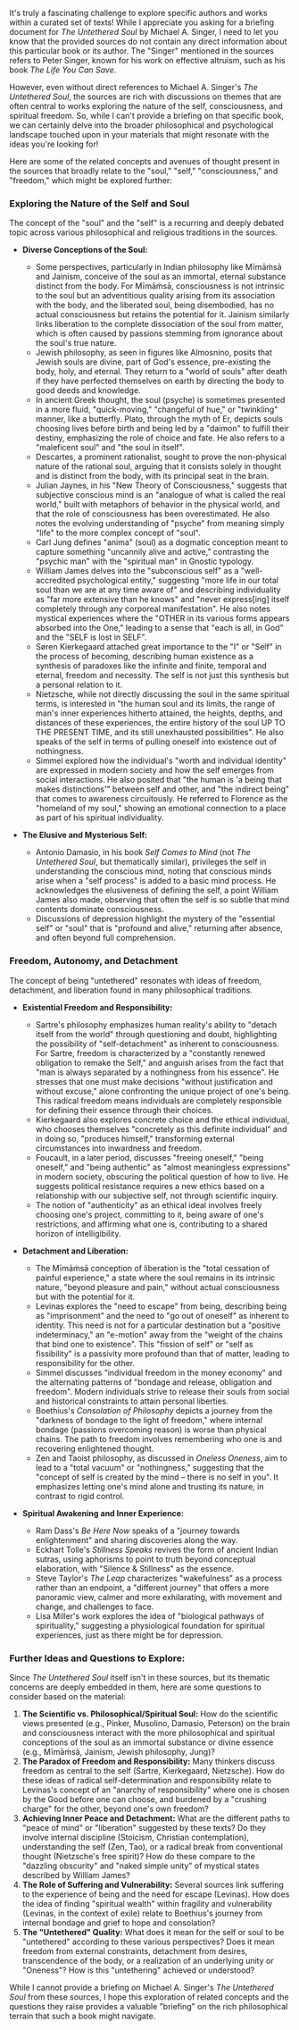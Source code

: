 It's truly a fascinating challenge to explore specific authors and works within a curated set of texts! While I appreciate you asking for a briefing document for _The Untethered Soul_ by Michael A. Singer, I need to let you know that the provided sources do not contain any direct information about this particular book or its author. The "Singer" mentioned in the sources refers to Peter Singer, known for his work on effective altruism, such as his book _The Life You Can Save_.

However, even without direct references to Michael A. Singer's _The Untethered Soul_, the sources are rich with discussions on themes that are often central to works exploring the nature of the self, consciousness, and spiritual freedom. So, while I can't provide a briefing on that specific book, we can certainly delve into the broader philosophical and psychological landscape touched upon in your materials that might resonate with the ideas you're looking for!

Here are some of the related concepts and avenues of thought present in the sources that broadly relate to the "soul," "self," "consciousness," and "freedom," which might be explored further:

### Exploring the Nature of the Self and Soul

The concept of the "soul" and the "self" is a recurring and deeply debated topic across various philosophical and religious traditions in the sources.

- **Diverse Conceptions of the Soul:**
    
    - Some perspectives, particularly in Indian philosophy like Mīmāṁsā and Jainism, conceive of the soul as an immortal, eternal substance distinct from the body. For Mīmāṁsā, consciousness is not intrinsic to the soul but an adventitious quality arising from its association with the body, and the liberated soul, being disembodied, has no actual consciousness but retains the potential for it. Jainism similarly links liberation to the complete dissociation of the soul from matter, which is often caused by passions stemming from ignorance about the soul's true nature.
    - Jewish philosophy, as seen in figures like Almosnino, posits that Jewish souls are divine, part of God's essence, pre-existing the body, holy, and eternal. They return to a "world of souls" after death if they have perfected themselves on earth by directing the body to good deeds and knowledge.
    - In ancient Greek thought, the soul (psyche) is sometimes presented in a more fluid, "quick-moving," "changeful of hue," or "twinkling" manner, like a butterfly. Plato, through the myth of Er, depicts souls choosing lives before birth and being led by a "daimon" to fulfill their destiny, emphasizing the role of choice and fate. He also refers to a "maleficent soul" and "the soul in itself".
    - Descartes, a prominent rationalist, sought to prove the non-physical nature of the rational soul, arguing that it consists solely in thought and is distinct from the body, with its principal seat in the brain.
    - Julian Jaynes, in his "New Theory of Consciousness," suggests that subjective conscious mind is an "analogue of what is called the real world," built with metaphors of behavior in the physical world, and that the role of consciousness has been overestimated. He also notes the evolving understanding of "psyche" from meaning simply "life" to the more complex concept of "soul".
    - Carl Jung defines "anima" (soul) as a dogmatic conception meant to capture something "uncannily alive and active," contrasting the "psychic man" with the "spiritual man" in Gnostic typology.
    - William James delves into the "subconscious self" as a "well-accredited psychological entity," suggesting "more life in our total soul than we are at any time aware of" and describing individuality as "far more extensive than he knows" and "never express[ing] itself completely through any corporeal manifestation". He also notes mystical experiences where the "OTHER in its various forms appears absorbed into the One," leading to a sense that "each is all, in God" and the "SELF is lost in SELF".
    - Søren Kierkegaard attached great importance to the "I" or "Self" in the process of becoming, describing human existence as a synthesis of paradoxes like the infinite and finite, temporal and eternal, freedom and necessity. The self is not just this synthesis but a personal relation to it.
    - Nietzsche, while not directly discussing the soul in the same spiritual terms, is interested in "the human soul and its limits, the range of man's inner experiences hitherto attained, the heights, depths, and distances of these experiences, the entire history of the soul UP TO THE PRESENT TIME, and its still unexhausted possibilities". He also speaks of the self in terms of pulling oneself into existence out of nothingness.
    - Simmel explored how the individual's "worth and individual identity" are expressed in modern society and how the self emerges from social interactions. He also posited that "the human is 'a being that makes distinctions'" between self and other, and "the indirect being" that comes to awareness circuitously. He referred to Florence as the "homeland of my soul," showing an emotional connection to a place as part of his spiritual individuality.
- **The Elusive and Mysterious Self:**
    
    - Antonio Damasio, in his book _Self Comes to Mind_ (not _The Untethered Soul_, but thematically similar), privileges the self in understanding the conscious mind, noting that conscious minds arise when a "self process" is added to a basic mind process. He acknowledges the elusiveness of defining the self, a point William James also made, observing that often the self is so subtle that mind contents dominate consciousness.
    - Discussions of depression highlight the mystery of the "essential self" or "soul" that is "profound and alive," returning after absence, and often beyond full comprehension.

### Freedom, Autonomy, and Detachment

The concept of being "untethered" resonates with ideas of freedom, detachment, and liberation found in many philosophical traditions.

- **Existential Freedom and Responsibility:**
    
    - Sartre's philosophy emphasizes human reality's ability to "detach itself from the world" through questioning and doubt, highlighting the possibility of "self-detachment" as inherent to consciousness. For Sartre, freedom is characterized by a "constantly renewed obligation to remake the Self," and anguish arises from the fact that "man is always separated by a nothingness from his essence". He stresses that one must make decisions "without justification and without excuse," alone confronting the unique project of one's being. This radical freedom means individuals are completely responsible for defining their essence through their choices.
    - Kierkegaard also explores concrete choice and the ethical individual, who chooses themselves "concretely as this definite individual" and in doing so, "produces himself," transforming external circumstances into inwardness and freedom.
    - Foucault, in a later period, discusses "freeing oneself," "being oneself," and "being authentic" as "almost meaningless expressions" in modern society, obscuring the political question of how to live. He suggests political resistance requires a new ethics based on a relationship with our subjective self, not through scientific inquiry.
    - The notion of "authenticity" as an ethical ideal involves freely choosing one's project, committing to it, being aware of one's restrictions, and affirming what one is, contributing to a shared horizon of intelligibility.
- **Detachment and Liberation:**
    
    - The Mīmāṁsā conception of liberation is the "total cessation of painful experience," a state where the soul remains in its intrinsic nature, "beyond pleasure and pain," without actual consciousness but with the potential for it.
    - Levinas explores the "need to escape" from being, describing being as "imprisonment" and the need to "go out of oneself" as inherent to identity. This need is not for a particular destination but a "positive indeterminacy," an "e-motion" away from the "weight of the chains that bind one to existence". This "fission of self" or "self as fissibility" is a passivity more profound than that of matter, leading to responsibility for the other.
    - Simmel discusses "individual freedom in the money economy" and the alternating patterns of "bondage and release, obligation and freedom". Modern individuals strive to release their souls from social and historical constraints to attain personal liberties.
    - Boethius's _Consolation of Philosophy_ depicts a journey from the "darkness of bondage to the light of freedom," where internal bondage (passions overcoming reason) is worse than physical chains. The path to freedom involves remembering who one is and recovering enlightened thought.
    - Zen and Taoist philosophy, as discussed in _Oneless Oneness_, aim to lead to a "total vacuum" or "nothingness," suggesting that the "concept of self is created by the mind – there is no self in you". It emphasizes letting one's mind alone and trusting its nature, in contrast to rigid control.
- **Spiritual Awakening and Inner Experience:**
    
    - Ram Dass's _Be Here Now_ speaks of a "journey towards enlightenment" and sharing discoveries along the way.
    - Eckhart Tolle's _Stillness Speaks_ revives the form of ancient Indian sutras, using aphorisms to point to truth beyond conceptual elaboration, with "Silence & Stillness" as the essence.
    - Steve Taylor's _The Leap_ characterizes "wakefulness" as a process rather than an endpoint, a "different journey" that offers a more panoramic view, calmer and more exhilarating, with movement and change, and challenges to face.
    - Lisa Miller's work explores the idea of "biological pathways of spirituality," suggesting a physiological foundation for spiritual experiences, just as there might be for depression.

### Further Ideas and Questions to Explore:

Since _The Untethered Soul_ itself isn't in these sources, but its thematic concerns are deeply embedded in them, here are some questions to consider based on the material:

1. **The Scientific vs. Philosophical/Spiritual Soul:** How do the scientific views presented (e.g., Pinker, Musolino, Damasio, Peterson) on the brain and consciousness interact with the more philosophical and spiritual conceptions of the soul as an immortal substance or divine essence (e.g., Mīmāṁsā, Jainism, Jewish philosophy, Jung)?
2. **The Paradox of Freedom and Responsibility:** Many thinkers discuss freedom as central to the self (Sartre, Kierkegaard, Nietzsche). How do these ideas of radical self-determination and responsibility relate to Levinas's concept of an "anarchy of responsibility" where one is chosen by the Good before one can choose, and burdened by a "crushing charge" for the other, beyond one's own freedom?
3. **Achieving Inner Peace and Detachment:** What are the different paths to "peace of mind" or "liberation" suggested by these texts? Do they involve internal discipline (Stoicism, Christian contemplation), understanding the self (Zen, Tao), or a radical break from conventional thought (Nietzsche's free spirit)? How do these compare to the "dazzling obscurity" and "naked simple unity" of mystical states described by William James?
4. **The Role of Suffering and Vulnerability:** Several sources link suffering to the experience of being and the need for escape (Levinas). How does the idea of finding "spiritual wealth" within fragility and vulnerability (Levinas, in the context of exile) relate to Boethius's journey from internal bondage and grief to hope and consolation?
5. **The "Untethered" Quality:** What does it mean for the self or soul to be "untethered" according to these various perspectives? Does it mean freedom from external constraints, detachment from desires, transcendence of the body, or a realization of an underlying unity or "Oneness"? How is this "untethering" achieved or understood?

While I cannot provide a briefing _on_ Michael A. Singer's _The Untethered Soul_ from these sources, I hope this exploration of related concepts and the questions they raise provides a valuable "briefing" on the rich philosophical terrain that such a book might navigate.